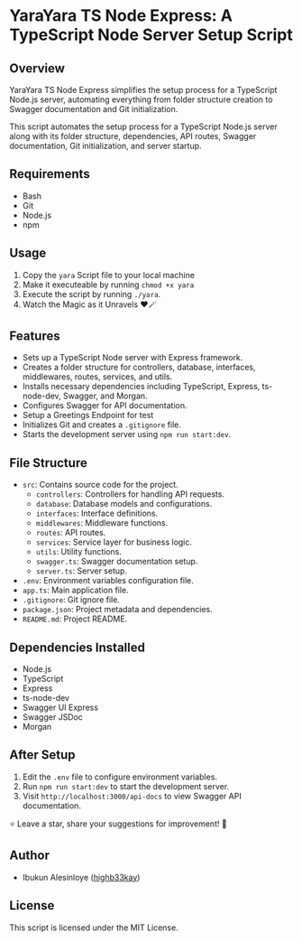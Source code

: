 # YaraYara TS Node Express: A TypeScript Node Server Setup Script

## Overview
YaraYara TS Node Express simplifies the setup process for a TypeScript Node.js server, automating everything from folder structure creation to Swagger documentation and Git initialization.

This script automates the setup process for a TypeScript Node.js server along with its folder structure, dependencies, API routes, Swagger documentation, Git initialization, and server startup.

## Requirements

- Bash
- Git
- Node.js
- npm

## Usage

1. Copy the `yara` Script file to your local machine 
2. Make it executeable by running `chmod +x yara`
3. Execute the script by running `./yara`.
4. Watch the Magic as it Unravels ❤️🪄

## Features

- Sets up a TypeScript Node server with Express framework.
- Creates a folder structure for controllers, database, interfaces, middlewares, routes, services, and utils.
- Installs necessary dependencies including TypeScript, Express, ts-node-dev, Swagger, and Morgan.
- Configures Swagger for API documentation.
- Setup a Greetings Endpoint for test
- Initializes Git and creates a `.gitignore` file.
- Starts the development server using `npm run start:dev`.

## File Structure

- `src`: Contains source code for the project.
  - `controllers`: Controllers for handling API requests.
  - `database`: Database models and configurations.
  - `interfaces`: Interface definitions.
  - `middlewares`: Middleware functions.
  - `routes`: API routes.
  - `services`: Service layer for business logic.
  - `utils`: Utility functions.
  - `swagger.ts`: Swagger documentation setup.
  - `server.ts`: Server setup.
- `.env`: Environment variables configuration file.
- `app.ts`: Main application file.
- `.gitignore`: Git ignore file.
- `package.json`: Project metadata and dependencies.
- `README.md`: Project README.

## Dependencies Installed

- Node.js
- TypeScript
- Express
- ts-node-dev
- Swagger UI Express
- Swagger JSDoc
- Morgan

## After Setup

1. Edit the `.env` file to configure environment variables.
2. Run `npm run start:dev` to start the development server.
3. Visit `http://localhost:3000/api-docs` to view Swagger API documentation.

:star:️ Leave a star, share your suggestions for improvement! :rocket:

## Author

- Ibukun Alesinloye ([highb33kay](https://github.com/highb33kay/))

## License

This script is licensed under the MIT License.
